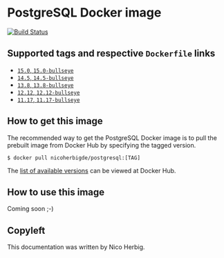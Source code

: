 # PostgreSQL Docker image

[![Build Status](https://github.com/nicoherbigio/docker-postgresql/actions/workflows/build-docker-images.yml/badge.svg)](https://github.com/nicoherbigio/docker-postgresql/actions/workflows/build-docker-images.yml)

## Supported tags and respective `Dockerfile` links

 * [`15.0`, `15.0-bullseye`](https://github.com/nicoherbigio/docker-postgresql/blob/main/15.0/debian/default/Dockerfile)
 * [`14.5`, `14.5-bullseye`](https://github.com/nicoherbigio/docker-postgresql/blob/main/14.5/debian/default/Dockerfile)
 * [`13.8`, `13.8-bullseye`](https://github.com/nicoherbigio/docker-postgresql/blob/main/13.8/debian/default/Dockerfile)
 * [`12.12`, `12.12-bullseye`](https://github.com/nicoherbigio/docker-postgresql/blob/main/12.12/debian/default/Dockerfile)
 * [`11.17`, `11.17-bullseye`](https://github.com/nicoherbigio/docker-postgresql/blob/main/11.17/debian/default/Dockerfile)

## How to get this image

The recommended way to get the PostgreSQL Docker image is to pull the prebuilt image from Docker Hub by specifying the tagged version.

```console
$ docker pull nicoherbigde/postgresql:[TAG]
```

The [list of available versions](https://hub.docker.com/r/nicoherbigde/postgresql/tags) can be viewed at Docker Hub.

## How to use this image

Coming soon ;-)

## Copyleft

This documentation was written by Nico Herbig.
